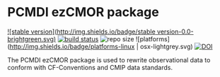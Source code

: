 PCMDI ezCMOR package
======
[![stable version](http://img.shields.io/badge/stable version-0.0-brightgreen.svg)](https://github.com/PCMDI/ezCMOR/releases/tag/0.0)
[![build status](https://travis-ci.org/PCMDI/pcmdi_metrics.svg?branch=master)](https://travis-ci.org/PCMDI/pcmdi_metrics/builds)
![repo size](https://reposs.herokuapp.com/?path=PCMDI/ezCMOR)
![platforms](http://img.shields.io/badge/platforms-linux | osx-lightgrey.svg)
[![DOI](http://img.shields.io/badge/DOI-10.5281/zenodo.13952-orange.svg)](http://doi.org/10.5281/zenodo.13952)

The PCMDI ezCMOR package is used to rewrite observational data to conform with CF-Conventions and CMIP data standards.
